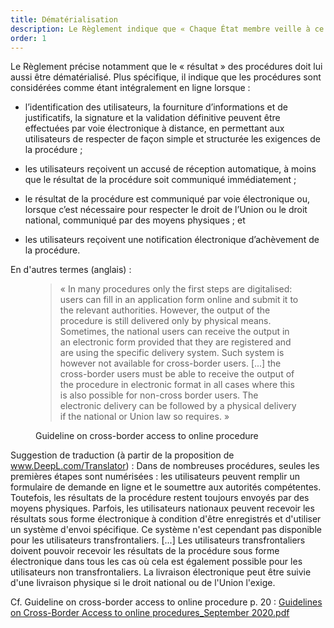 ```yaml
---
title: Dématérialisation
description: Le Règlement indique que « Chaque État membre veille à ce que les utilisateurs puissent accéder à toutes les procédures énumérées à l’annexe II et les accomplir intégralement en ligne. »
order: 1
---
```


Le Règlement précise notamment que le « résultat » des procédures doit lui aussi être dématérialisé. Plus spécifique, il indique que les procédures sont considérées comme étant intégralement en ligne lorsque :

* l’identification des utilisateurs, la fourniture d’informations et de justificatifs, la signature et la validation définitive peuvent être effectuées par voie électronique à distance, en permettant aux utilisateurs de respecter de façon simple et structurée les exigences de la procédure ;

* les utilisateurs reçoivent un accusé de réception automatique, à moins que le résultat de la procédure soit communiqué immédiatement ;

* le résultat de la procédure est communiqué par voie électronique ou, lorsque c’est nécessaire pour respecter le droit de l’Union ou le droit national, communiqué par des moyens physiques ; et

* les utilisateurs reçoivent une notification électronique d’achèvement de la procédure.

En d'autres termes (anglais) :

<figure class="fr-quote">
	<blockquote>
		<p>« In many procedures only the first steps are digitalised: users can fill in an application form online and submit it to the relevant authorities. However, the output of the procedure is still delivered only by physical means. Sometimes, the national users can receive the output in an electronic form provided that they are registered and are using the specific delivery system. Such system is however not available for cross-border users. [...] the cross-border users must be able to receive the output of the procedure in electronic format in all cases where this is also possible for non-cross border users. The electronic delivery can be followed by a physical delivery if the national or Union law so requires. »</p>
	</blockquote>
	<figcaption>
		<p class=“fr-quote__source”>Guideline on cross-border access to online procedure</p>
	</figcaption>
</figure>

Suggestion de traduction (à partir de la proposition de www.DeepL.com/Translator) : 
Dans de nombreuses procédures, seules les premières étapes sont numérisées : les utilisateurs peuvent remplir un formulaire de demande en ligne et le soumettre aux autorités compétentes. Toutefois, les résultats de la procédure restent toujours envoyés par des moyens physiques. Parfois, les utilisateurs nationaux peuvent recevoir les résultats sous forme électronique à condition d'être enregistrés et d'utiliser un système d'envoi spécifique. Ce système n'est cependant pas disponible pour les utilisateurs transfrontaliers. [...] Les utilisateurs transfrontaliers doivent pouvoir recevoir les résultats de la procédure sous forme électronique dans tous les cas où cela est également possible pour les utilisateurs non transfrontaliers. La livraison électronique peut être suivie d'une livraison physique si le droit national ou de l'Union l'exige.

Cf. Guideline on cross-border access to online procedure p. 20 :
[Guidelines on Cross-Border Access to online procedures_September 2020.pdf](https://github.com/DISIC/design.numerique.gouv.fr/files/7846230/Guidelines.on.Cross-Border.Access.to.online.procedures_September.2020.pdf)
